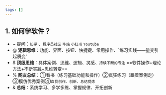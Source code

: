 ```yaml
---
tags: []
---
```

## 1. 如何学软件？
- ~ 提问：`知乎` 、`程序员社区` `毕站` `小红书` `Youtube`
- @ **逻辑思维**：功能、界面、按钮、快捷键、常用操作、`练习实践——量变引起质变'
- $ **顶级思维**：具体案例、思维、逻辑、灵感、`持续不断的专注` ==软件操作+理论方法+不断实践+思维转变==
- % **网友总结**：①看书（练习基础功能和操作）②疯狂练习（跟着案例走）③模仿优秀案例④`自我创作、创新、总结提炼`
- & **总结**：系统学习、多学多练、掌握规律、开拓创新